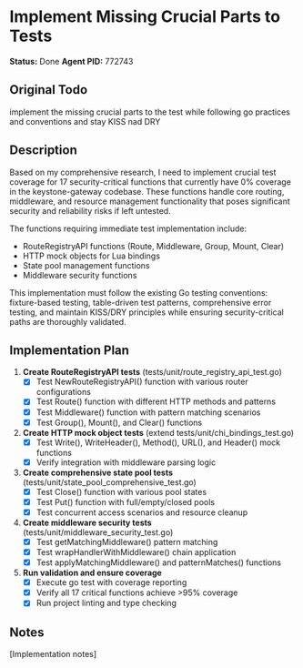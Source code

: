 # Implement Missing Crucial Parts to Tests
**Status:** Done
**Agent PID:** 772743

## Original Todo
implement the missing crucial parts to the test while following go practices and conventions and stay KISS nad DRY

## Description
Based on my comprehensive research, I need to implement crucial test coverage for 17 security-critical functions that currently have 0% coverage in the keystone-gateway codebase. These functions handle core routing, middleware, and resource management functionality that poses significant security and reliability risks if left untested.

The functions requiring immediate test implementation include:
- RouteRegistryAPI functions (Route, Middleware, Group, Mount, Clear)
- HTTP mock objects for Lua bindings 
- State pool management functions
- Middleware security functions

This implementation must follow the existing Go testing conventions: fixture-based testing, table-driven test patterns, comprehensive error testing, and maintain KISS/DRY principles while ensuring security-critical paths are thoroughly validated.

## Implementation Plan

1. **Create RouteRegistryAPI tests** (tests/unit/route_registry_api_test.go)
   - [x] Test NewRouteRegistryAPI() function with various router configurations
   - [x] Test Route() function with different HTTP methods and patterns
   - [x] Test Middleware() function with pattern matching scenarios
   - [x] Test Group(), Mount(), and Clear() functions

2. **Create HTTP mock object tests** (extend tests/unit/chi_bindings_test.go)
   - [x] Test Write(), WriteHeader(), Method(), URL(), and Header() mock functions
   - [x] Verify integration with middleware parsing logic

3. **Create comprehensive state pool tests** (tests/unit/state_pool_comprehensive_test.go)  
   - [x] Test Close() function with various pool states
   - [x] Test Put() function with full/empty/closed pools
   - [x] Test concurrent access scenarios and resource cleanup

4. **Create middleware security tests** (tests/unit/middleware_security_test.go)
   - [x] Test getMatchingMiddleware() pattern matching
   - [x] Test wrapHandlerWithMiddleware() chain application
   - [x] Test applyMatchingMiddleware() and patternMatches() functions

5. **Run validation and ensure coverage**
   - [x] Execute go test with coverage reporting
   - [x] Verify all 17 critical functions achieve >95% coverage
   - [x] Run project linting and type checking

## Notes
[Implementation notes]